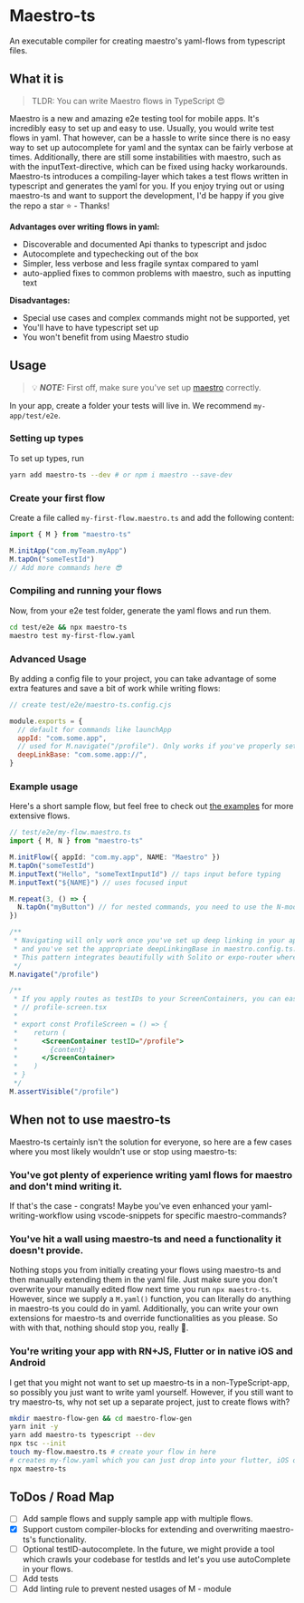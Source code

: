 # Maestro-ts

An executable compiler for creating maestro's yaml-flows from typescript files.

## What it is

> TLDR: You can write Maestro flows in TypeScript 😍

Maestro is a new and amazing e2e testing tool for mobile apps. It's incredibly easy to set up and easy to use. Usually, you would write test flows in yaml. That however, can be a hassle to write since there is no easy way to set up autocomplete for yaml and the syntax can be fairly verbose at times. Additionally, there are still some instabilities with maestro, such as with the inputText-directive, which can be fixed using hacky workarounds. Maestro-ts introduces a compiling-layer which takes a test flows written in typescript and generates the yaml for you.
If you enjoy trying out or using maestro-ts and want to support the development, I'd be happy if you give the repo a star ⭐️ - Thanks!

**Advantages over writing flows in yaml:**

- Discoverable and documented Api thanks to typescript and jsdoc
- Autocomplete and typechecking out of the box
- Simpler, less verbose and less fragile syntax compared to yaml
- auto-applied fixes to common problems with maestro, such as inputting text

**Disadvantages:**

- Special use cases and complex commands might not be supported, yet
- You'll have to have typescript set up
- You won't benefit from using Maestro studio

## Usage

> 💡 **_NOTE:_** First off, make sure you've set up [maestro](https://maestro.mobile.dev/) correctly.

In your app, create a folder your tests will live in.
We recommend `my-app/test/e2e`.

### Setting up types

To set up types, run

```sh
yarn add maestro-ts --dev # or npm i maestro --save-dev
```

### Create your first flow

Create a file called `my-first-flow.maestro.ts` and add the following content:

```ts
import { M } from "maestro-ts"

M.initApp("com.myTeam.myApp")
M.tapOn("someTestId")
// Add more commands here 😎
```

### Compiling and running your flows

Now, from your e2e test folder, generate the yaml flows and run them.

```sh
cd test/e2e && npx maestro-ts
maestro test my-first-flow.yaml
```

### Advanced Usage

By adding a config file to your project, you can take advantage of some extra features and save a bit of work while writing flows:

```js
// create test/e2e/maestro-ts.config.cjs

module.exports = {
  // default for commands like launchApp
  appId: "com.some.app",
  // used for M.navigate("/profile"). Only works if you've properly set up deep linking for the desired uris.
  deepLinkBase: "com.some.app://",
}
```

### Example usage

Here's a short sample flow, but feel free to check out [the examples](example/sample-flow.maestro.ts) for more extensive flows.

```ts
// test/e2e/my-flow.maestro.ts
import { M, N } from "maestro-ts"

M.initFlow({ appId: "com.my.app", NAME: "Maestro" })
M.tapOn("someTestId")
M.inputText("Hello", "someTextInputId") // taps input before typing
M.inputText("${NAME}") // uses focused input

M.repeat(3, () => {
  N.tapOn("myButton") // for nested commands, you need to use the N-module.
})

/**
 * Navigating will only work once you've set up deep linking in your app
 * and you've set the appropriate deepLinkingBase in maestro.config.ts.
 * This pattern integrates beautifully with Solito or expo-router where deep links are a given.
 */
M.navigate("/profile")

/**
 * If you apply routes as testIDs to your ScreenContainers, you can easily assert if a screen is visible: 😎
 * // profile-screen.tsx
 *
 * export const ProfileScreen = () => {
 *    return (
 *      <ScreenContainer testID="/profile">
 *        {content}
 *      </ScreenContainer>
 *    )
 * }
 */
M.assertVisible("/profile")
```

## When not to use maestro-ts

Maestro-ts certainly isn't the solution for everyone, so here are a few cases where you most likely wouldn't use or stop using maestro-ts:

### You've got plenty of experience writing yaml flows for maestro and don't mind writing it.

If that's the case - congrats! Maybe you've even enhanced your yaml-writing-workflow using vscode-snippets for specific maestro-commands?

### You've hit a wall using maestro-ts and need a functionality it doesn't provide.

Nothing stops you from initially creating your flows using maestro-ts and then manually extending them in the yaml file. Just make sure you don't overwrite your manually edited flow next time you run `npx maestro-ts`. However, since we supply a `M.yaml()` function, you can literally do anything in maestro-ts you could do in yaml. Additionally, you can write your own extensions for maestro-ts and override functionalities as you please. So with with that, nothing should stop you, really 🚀.

### You're writing your app with RN+JS, Flutter or in native iOS and Android

I get that you might not want to set up maestro-ts in a non-TypeScript-app, so possibly you just want to write yaml yourself. However, if you still want to try maestro-ts, why not set up a separate project, just to create flows with?

```bash
mkdir maestro-flow-gen && cd maestro-flow-gen
yarn init -y
yarn add maestro-ts typescript --dev
npx tsc --init
touch my-flow.maestro.ts # create your flow in here
# creates my-flow.yaml which you can just drop into your flutter, iOS or Android app.
npx maestro-ts
```

## ToDos / Road Map

- [ ] Add sample flows and supply sample app with multiple flows.
- [x] Support custom compiler-blocks for extending and overwriting maestro-ts's functionality.
- [ ] Optional testID-autocomplete. In the future, we might provide a tool which crawls your codebase for testIds and let's you use autoComplete in your flows.
- [ ] Add tests
- [ ] Add linting rule to prevent nested usages of M - module
